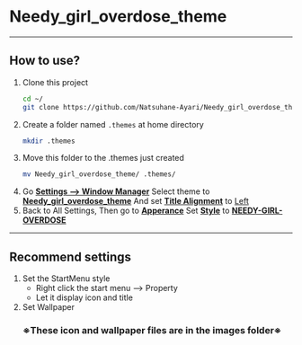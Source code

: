 # Needy_girl_overdose_theme
---
## How to use?
1. Clone this project
   ```sh
   cd ~/
   git clone https://github.com/Natsuhane-Ayari/Needy_girl_overdose_theme.git
   ```
2. Create a folder named `.themes` at home directory
   ```sh
   mkdir .themes
   ```
3. Move this folder to the .themes just created
   ```sh
   mv Needy_girl_overdose_theme/ .themes/
   ```
4. Go <ins>**Settings --> Window Manager**</ins>
   Select theme to <ins>**Needy_girl_overdose_theme**</ins>
   And set <ins>**Title Alignment**</ins> to <ins>Left</ins>
5. Back to All Settings, Then go to <ins>**Apperance**</ins>
   Set <ins>**Style**</ins> to <ins>**NEEDY-GIRL-OVERDOSE**</ins>
---
## Recommend settings
1. Set the StartMenu style
   * Right click the start menu --> Property
   * Let it display icon and title
2. Set Wallpaper
	### ※These icon and wallpaper files are in the images folder※